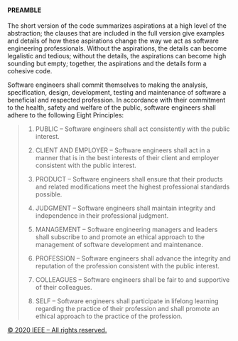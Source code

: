 #### PREAMBLE

The short version of the code summarizes aspirations at a high level of the abstraction; the clauses that are included in the full version give examples and details of how these aspirations change the way we act as software engineering professionals. Without the aspirations, the details can become legalistic and tedious; without the details, the aspirations can become high sounding but empty; together, the aspirations and the details form a cohesive code.

Software engineers shall commit themselves to making the analysis, specification, design, development, testing and maintenance of software a beneficial and respected profession. In accordance with their commitment to the health, safety and welfare of the public, software engineers shall adhere to the following Eight Principles:

> 1. PUBLIC – Software engineers shall act consistently with the public interest.
>
> 2. CLIENT AND EMPLOYER – Software engineers shall act in a manner that is in the best interests of their client and employer consistent with the public interest.
>
> 3. PRODUCT – Software engineers shall ensure that their products and related modifications meet the highest professional standards possible.
>
> 4. JUDGMENT – Software engineers shall maintain integrity and independence in their professional judgment.
>
> 5. MANAGEMENT – Software engineering managers and leaders shall subscribe to and promote an ethical approach to the management of software development and maintenance.
>
> 6. PROFESSION – Software engineers shall advance the integrity and reputation of the profession consistent with the public interest.
>
> 7. COLLEAGUES – Software engineers shall be fair to and supportive of their colleagues.
>
> 8. SELF – Software engineers shall participate in lifelong learning regarding the practice of their profession and shall promote an ethical approach to the practice of the profession.

[© 2020 IEEE – All rights reserved.](https://www.computer.org/copyright)

